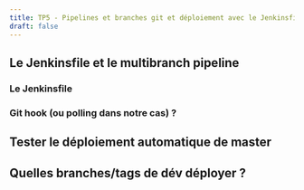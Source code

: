 ```yaml
---
title: TP5 - Pipelines et branches git et déploiement avec le Jenkinsfile
draft: false
---
```





## Le Jenkinsfile et le multibranch pipeline


### Le Jenkinsfile

### Git hook (ou polling dans notre cas) ?

## Tester le déploiement automatique de master

## Quelles branches/tags de dév déployer ?


<!-- Une bonne solution : déployer toutes les pull/merge requests -->